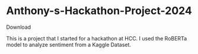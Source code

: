 # Anthony-s-Hackathon-Project-2024

Download 

This is a project that I started for a hackathon at HCC. 
I used the RoBERTa model to analyze sentiment from a Kaggle Dataset.
